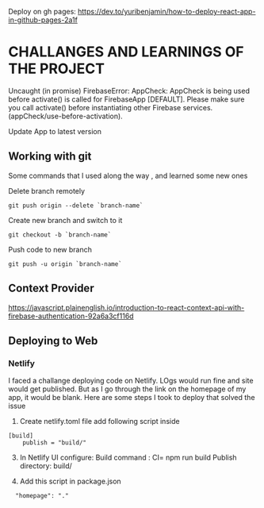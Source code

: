 <!-- @format -->

Deploy on gh pages:
https://dev.to/yuribenjamin/how-to-deploy-react-app-in-github-pages-2a1f

# CHALLANGES AND LEARNINGS OF THE PROJECT

Uncaught (in promise) FirebaseError: AppCheck: AppCheck is being used before activate() is called for FirebaseApp [DEFAULT]. Please make sure you call activate() before instantiating other Firebase services. (appCheck/use-before-activation).

Update App to latest version

## Working with git

Some commands that I used along the way , and learned some new ones

Delete branch remotely

```
git push origin --delete `branch-name`
```

Create new branch and switch to it

```
git checkout -b `branch-name`
```

Push code to new branch

```
git push -u origin `branch-name`
```

## Context Provider

https://javascript.plainenglish.io/introduction-to-react-context-api-with-firebase-authentication-92a6a3cf116d

## Deploying to Web

### Netlify

I faced a challange deploying code on Netlify. LOgs would run fine and site would get published. But as I go through the link on the homepage of my app, it would be blank. Here are some steps I took to deploy that solved the issue

1. Create netlify.toml file add following script inside

```
[build]
    publish = "build/"
```

3. In Netlify UI configure:
   Build command : CI= npm run build
   Publish directory: build/

4. Add this script in package.json

```
  "homepage": "."
```
